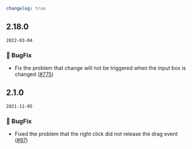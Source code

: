 ```yaml
changelog: true
```

## 2.18.0

`2022-03-04`

### 🐛 BugFix

- Fix the problem that change will not be triggered when the input box is changed ([#775](https://github.com/mb-design/mb-design-vue/pull/775))


## 2.1.0

`2021-11-05`

### 🐛 BugFix

- Fixed the problem that the right click did not release the drag event ([#97](https://github.com/mb-design/mb-design-vue/pull/97))

